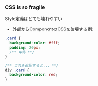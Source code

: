 ### CSS is so fragile

Style定義はとても壊れやすい

* 外部からComponentのCSSを破壊する例:

```css
.card {
  background-color: #fff;
  padding: 20px;
  /** 中略 **/
}
```

```css
/** これを追記すると... **/
div .card {
  background-color: red;
}
```
